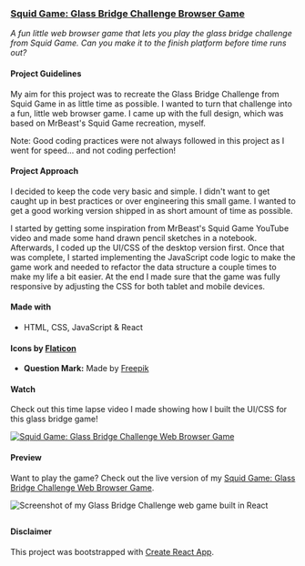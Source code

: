 ### [Squid Game: Glass Bridge Challenge Browser Game](https://davidpnowak.com/p/squid-game-glass-bridge-challenge/)

_A fun little web browser game that lets you play the glass bridge challenge from Squid Game. Can you make it to the finish platform before time runs out?_

#### Project Guidelines

My aim for this project was to recreate the Glass Bridge Challenge from Squid Game in as little time as possible. I wanted to turn that challenge into a fun, little web browser game. I came up with the full design, which was based on MrBeast's Squid Game recreation, myself. 

Note: Good coding practices were not always followed in this project as I went for speed... and not coding perfection!

#### Project Approach

I decided to keep the code very basic and simple. I didn't want to get caught up in best practices or over engineering this small game. I wanted to get a good working version shipped in as short amount of time as possible.

I started by getting some inspiration from MrBeast's Squid Game YouTube video and made some hand drawn pencil sketches in a notebook. Afterwards, I coded up the UI/CSS of the desktop version first. Once that was complete, I started implementing the JavaScript code logic to make the game work and needed to refactor the data structure a couple times to make my life a bit easier. At the end I made sure that the game was fully responsive by adjusting the CSS for both tablet and mobile devices.

#### Made with
- HTML, CSS, JavaScript & React 

#### Icons by [Flaticon](https://www.flaticon.com)

- **Question Mark:** Made by [Freepik](https://www.flaticon.com/authors/freepik)

#### Watch

Check out this time lapse video I made showing how I built the UI/CSS for this glass bridge game!

[![Squid Game: Glass Bridge Challenge Web Browser Game](https://confidenceiskey.github.io/codepenimg/squid-game-glass-bridge-game.png)](https://youtu.be/elugaR4pkn8 "Squid Game: Glass Bridge Challenge Web Browser Game")

#### Preview

Want to play the game? Check out the live version of my [Squid Game: Glass Bridge Challenge Web Browser Game](https://davidpnowak.com/p/squid-game-glass-bridge-challenge/).

![Screenshot of my Glass Bridge Challenge web game built in React](https://confidenceiskey.github.io/codepenimg/glass-bridge-challenge.png "Screenshot of my Glass Bridge Challenge web game from Squid Game")

##

#### Disclaimer

This project was bootstrapped with [Create React App](https://github.com/facebook/create-react-app).
